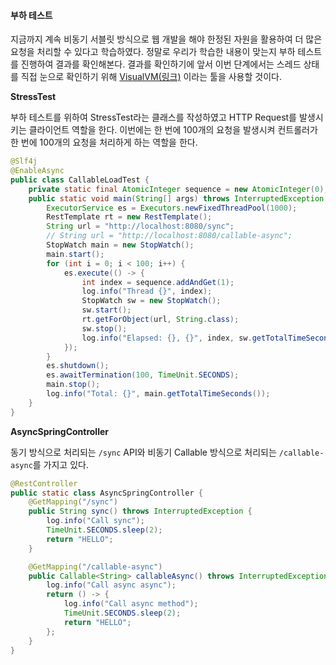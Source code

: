 #### 부하 테스트

지금까지 계속 비동기 서블릿 방식으로 웹 개발을 해야 한정된 자원을 활용하여 더 많은 요청을 처리할 수 있다고 학습하였다.
정말로 우리가 학습한 내용이 맞는지 부하 테스트를 진행하여 결과를 확인해본다.
결과를 확인하기에 앞서 이번 단계에서는 스레드 상태를 직접 눈으로 확인하기 위해 [VisualVM(링크)](https://visualvm.github.io/) 이라는 툴을 사용할 것이다.

**StressTest**

부하 테스트를 위하여 StressTest라는 클래스를 작성하였고 HTTP Request를 발생시키는 클라이언트 역할을 한다.
이번에는 한 번에 100개의 요청을 발생시켜 컨트롤러가 한 번에 100개의 요청을 처리하게 하는 역할을 한다.

```java
@Slf4j
@EnableAsync
public class CallableLoadTest {
    private static final AtomicInteger sequence = new AtomicInteger(0);
    public static void main(String[] args) throws InterruptedException {
        ExecutorService es = Executors.newFixedThreadPool(1000);
        RestTemplate rt = new RestTemplate();
        String url = "http://localhost:8080/sync";
        // String url = "http://localhost:8080/callable-async";
        StopWatch main = new StopWatch();
        main.start();
        for (int i = 0; i < 100; i++) {
            es.execute(() -> {
                int index = sequence.addAndGet(1);
                log.info("Thread {}", index);
                StopWatch sw = new StopWatch();
                sw.start();
                rt.getForObject(url, String.class);
                sw.stop();
                log.info("Elapsed: {}, {}", index, sw.getTotalTimeSeconds());
            });
        }
        es.shutdown();
        es.awaitTermination(100, TimeUnit.SECONDS);
        main.stop();
        log.info("Total: {}", main.getTotalTimeSeconds());
    }
}
```

**AsyncSpringController**

동기 방식으로 처리되는 `/sync` API와 비동기 Callable 방식으로 처리되는 `/callable-async`를 가지고 있다.

```java
@RestController
public static class AsyncSpringController {
    @GetMapping("/sync")
    public String sync() throws InterruptedException {
        log.info("Call sync");
        TimeUnit.SECONDS.sleep(2);
        return "HELLO";
    }

    @GetMapping("/callable-async")
    public Callable<String> callableAsync() throws InterruptedException {
        log.info("Call async async");
        return () -> {
            log.info("Call async method");
            TimeUnit.SECONDS.sleep(2);
            return "HELLO";
        };
    }
}
```
